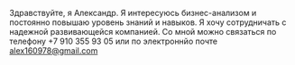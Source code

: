 Здравствуйте, я Александр.
Я интересуюсь бизнес-анализом и постоянно повышаю уровень знаний и навыков.
Я хочу сотрудничать с надежной развивающейся компанией.
Со мной можно связаться по телефону +7 910 355 93 05 или по электроннйо почте alex160978@gmail.com
